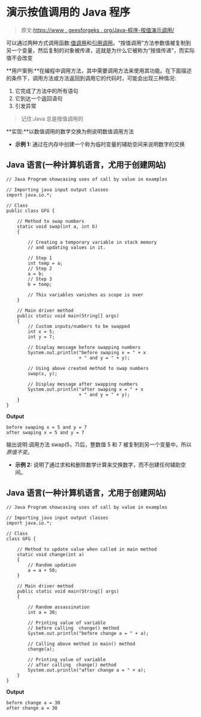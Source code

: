 # 演示按值调用的 Java 程序

> 原文:[https://www . geesforgeks . org/Java-程序-按值演示调用/](https://www.geeksforgeeks.org/java-program-to-demonstrate-the-call-by-value/)

可以通过两种方式调用函数:[值调用](https://www.geeksforgeeks.org/difference-between-call-by-value-and-call-by-reference/)和[引用调用](https://www.geeksforgeeks.org/difference-between-call-by-value-and-call-by-reference/)。“按值调用”方法参数值被复制到另一个变量，然后复制的对象被传递，这就是为什么它被称为“按值传递”，而实际值不会改变

**用户案例:**在编程中调用方法，其中需要调用方法来使用其功能。在下面描述的条件下，调用方法或方法返回到调用它的代码时，可能会出现三种情况:

1.  它完成了方法中的所有语句
2.  它到达一个返回语句
3.  引发异常

> 记住:Java 总是按值调用的

**实现:**以数值调用的数字交换为例说明数值调用方法

*   **示例 1:** 通过在内存中创建一个称为临时变量的辅助空间来说明数字的交换

## Java 语言(一种计算机语言，尤用于创建网站)

```
// Java Program showcasing uses of call by value in examples

// Importing java input output classes
import java.io.*;

// Class
public class GFG {

    // Method to swap numbers
    static void swap(int a, int b)
    {

        // Creating a temporary variable in stack memory
        // and updating values in it.

        // Step 1
        int temp = a;
        // Step 2
        a = b;
        // Step 3
        b = temp;

        // This variables vanishes as scope is over
    }

    // Main driver method
    public static void main(String[] args)
    {
        // Custom inputs/numbers to be swapped
        int x = 5;
        int y = 7;

        // Display message before swapping numbers
        System.out.println("before swaping x = " + x
                           + " and y = " + y);

        // Using above created method to swap numbers
        swap(x, y);

        // Display message after swapping numbers
        System.out.println("after swaping x = " + x
                           + " and y = " + y);
    }
}
```

**Output**

```
before swaping x = 5 and y = 7
after swaping x = 5 and y = 7
```

输出说明:调用方法 swap(5，7)后，整数值 5 和 7 被复制到另一个变量中。所以*原值不变*。

*   **示例 2:** 说明了通过求和和删除数学计算来交换数字，而不创建任何辅助空间。

## Java 语言(一种计算机语言，尤用于创建网站)

```
// Java Program showcasing uses of call by value in examples

// Importing java input output classes
import java.io.*;

// Class
class GFG {

    // Method to update value when called in main method
    static void change(int a)
    {
        // Random updation
        a = a + 50;
    }

    // Main driver method
    public static void main(String[] args)
    {

        // Random assassination
        int a = 30;

        // Printing value of variable
        // before calling  change() method
        System.out.println("before change a = " + a);

        // Calling above method in main() method
        change(a);

        // Printing value of variable
        // after calling  change() method
        System.out.println("after change a = " + a);
    }
}
```

**Output**

```
before change a = 30
after change a = 30
```